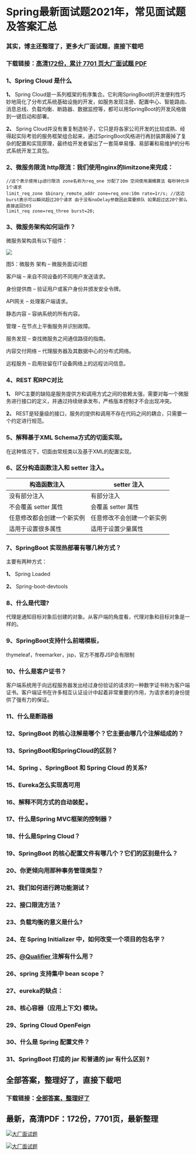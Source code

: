 # Spring最新面试题2021年，常见面试题及答案汇总

### 其实，博主还整理了，更多大厂面试题，直接下载吧

### 下载链接：[高清172份，累计 7701 页大厂面试题  PDF](https://github.com/souyunku/DevBooks/blob/master/docs/index.md)



### 1、Spring Cloud 是什么

**1、** Spring Cloud是一系列框架的有序集合。它利用SpringBoot的开发便利性巧妙地简化了分布式系统基础设施的开发，如服务发现注册、配置中心、智能路由、消息总线、负载均衡、断路器、数据监控等，都可以用SpringBoot的开发风格做到一键启动和部署。

**2、** Spring Cloud并没有重复制造轮子，它只是将各家公司开发的比较成熟、经得起实际考验的服务框架组合起来，通过SpringBoot风格进行再封装屏蔽掉了复杂的配置和实现原理，最终给开发者留出了一套简单易懂、易部署和易维护的分布式系统开发工具包。


### 2、微服务限流 http限流：我们使⽤nginx的limitzone来完成：

```
//这个表示使⽤ip进⾏限流 zone名称为req_one 分配了10m 空间使⽤漏桶算法 每秒钟允许1个请求
limit_req_zone $binary_remote_addr zone=req_one:10m rate=1r/s; //这边burst表示可以瞬间超过20个请求 由于没有noDelay参数因此需要排队 如果超过这20个那么直接返回503
limit_req zone=req_three burst=20;
```


### 3、微服务架构如何运作？

微服务架构具有以下组件：

![](https://gitee.com/souyunkutech/souyunku-home/raw/master/images/souyunku-web/2019/08/0816/01/img_5.png#alt=img%5C_5.png)

图5：微服务 架构 – 微服务面试问题

客户端 – 来自不同设备的不同用户发送请求。

身份提供商 – 验证用户或客户身份并颁发安全令牌。

API网关 – 处理客户端请求。

静态内容 – 容纳系统的所有内容。

管理 – 在节点上平衡服务并识别故障。

服务发现 – 查找微服务之间通信路径的指南。

内容交付网络 – 代理服务器及其数据中心的分布式网络。

远程服务 – 启用驻留在IT设备网络上的远程访问信息。


### 4、REST 和RPC对比

**1、** RPC主要的缺陷是服务提供方和调用方式之间的依赖太强，需要对每一个微服务进行接口的定义，并通过持续继承发布，严格版本控制才不会出现冲突。

**2、** REST是轻量级的接口，服务的提供和调用不存在代码之间的耦合，只需要一个约定进行规范。


### 5、解释基于XML Schema方式的切面实现。

在这种情况下，切面由常规类以及基于XML的配置实现。


### 6、区分构造函数注入和 setter 注入。
| 构造函数注入 | setter 注入 |
| --- | --- |
| 没有部分注入 | 有部分注入 |
| 不会覆盖 setter 属性 | 会覆盖 setter 属性 |
| 任意修改都会创建一个新实例 | 任意修改不会创建一个新实例 |
| 适用于设置很多属性 | 适用于设置少量属性 |



### 7、SpringBoot 实现热部署有哪几种方式？

主要有两种方式：

**1、** Spring Loaded

**2、** Spring-boot-devtools


### 8、什么是代理?

代理是通知目标对象后创建的对象。从客户端的角度看，代理对象和目标对象是一样的。


### 9、SpringBoot支持什么前端模板，

thymeleaf，freemarker，jsp，官方不推荐JSP会有限制


### 10、什么是客户证书？

客户端系统用于向远程服务器发出经过身份验证的请求的一种数字证书称为客户端证书。客户端证书在许多相互认证设计中起着非常重要的作用，为请求者的身份提供了强有力的保证。


### 11、什么是断路器
### 12、SpringBoot 的核心注解是哪个？它主要由哪几个注解组成的？
### 13、SpringBoot和SpringCloud的区别？
### 14、Spring 、SpringBoot 和 Spring Cloud 的关系?
### 15、Eureka怎么实现高可用
### 16、解释不同方式的自动装配 。
### 17、什么是Spring MVC框架的控制器？
### 18、什么是Spring Cloud？
### 19、SpringBoot 的核心配置文件有哪几个？它们的区别是什么？
### 20、你更倾向用那种事务管理类型？
### 21、我们如何进行跨功能测试？
### 22、接⼝限流⽅法？
### 23、负载均衡的意义是什么?
### 24、在 Spring Initializer 中，如何改变一个项目的包名字？
### 25、[@Qualifier ](/Qualifier ) 注解有什么用？
### 26、spring 支持集中 bean scope？
### 27、eureka的缺点：
### 28、核心容器（应用上下文) 模块。
### 29、Spring Cloud OpenFeign
### 30、什么是 Spring 配置文件？
### 31、SpringBoot 打成的 jar 和普通的 jar 有什么区别 ?




## 全部答案，整理好了，直接下载吧

### 下载链接：[全部答案，整理好了](https://www.souyunku.com/wp-content/uploads/weixin/githup-weixin-2.png)




## 最新，高清PDF：172份，7701页，最新整理

[![大厂面试题](https://www.souyunku.com/wp-content/uploads/weixin/mst.png "架构师专栏")](https://www.souyunku.com/wp-content/uploads/weixin/githup-weixin.png "架构师专栏")

[![大厂面试题](https://www.souyunku.com/wp-content/uploads/weixin/githup-weixin.png "架构师专栏")](https://www.souyunku.com/wp-content/uploads/weixin/githup-weixin.png "架构师专栏")
